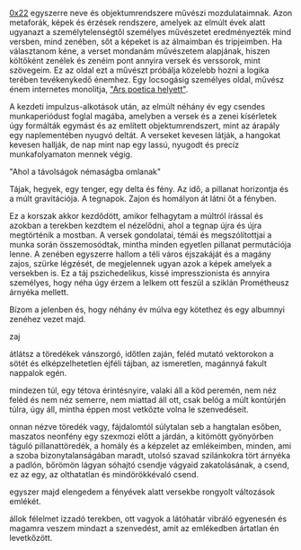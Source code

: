 [0x22](/) egyszerre neve és objektumrendszere művészi mozdulataimnak. Azon metaforák, képek és érzések rendszere, amelyek az elmúlt évek alatt ugyanazt a személytelenségtől személyes művészetet eredményezték mind versben, mind zenében, sőt a képeket is az álmaimban és tripjeimben. Ha választanom kéne, a verset mondanám művészetem alapjának, hiszen költőként zenélek és zenéim pont annyira versek és verssorok, mint szövegeim. Ez az oldal ezt a művészt próbálja közelebb hozni a logika terében tevékenykedő énemhez. Egy locsogásig személyes oldal, művész énem internetes monolitja, ["Ars poetica helyett"](https://mek.oszk.hu/01000/01016/01016.htm#h2_9).

A kezdeti impulzus-alkotások után, az elmúlt néhány év egy csendes munkaperiódust foglal magába, amelyben a versek és a zenei kísérletek úgy formálták egymást és az említett objektumrendszert, mint az árapály egy naplementében nyugvó deltát. A verseket kevesen látják, a hangokat kevesen hallják, de nap mint nap egy lassú, nyugodt és precíz munkafolyamaton mennek végig.

<div class="pb1"></div>

"Ahol a távolságok némaságba omlanak"

Tájak, hegyek, egy tenger, egy delta és fény. Az idő, a pillanat horizontja és a múlt gravitációja. A tegnapok. Zajon és homályon át látni őt a fényben.

Ez a korszak akkor kezdődött, amikor felhagytam a múltról írással és azokban a terekben kezdtem el nézelődni, ahol a tegnap újra és újra megtörténik a mostban. A versek gondolatai, témái és megszólítottjai a munka során összemosódtak, mintha minden egyetlen pillanat permutációja lenne. A zenében egyszerre hallom a téli város éjszakáját és a magány zajos, szürke légzését, de megjelennek ugyan azok a képek amelyek a versekben is. Ez a táj pszichedelikus, kissé impresszionista és annyira személyes, hogy néha úgy érzem a lelkem ott feszül a sziklán Prométheusz árnyéka mellett.

Bízom a jelenben és, hogy néhány év múlva egy kötethez és egy albumnyi zenéhez vezet majd.

<div class="pb1"></div>

zaj

átlátsz a töredékek vánszorgó, időtlen zaján,
feléd mutató vektorokon a sötét
és elképzelhetetlen éjféli tájban,
az ismeretlen, magánnyá fakult nappalok egén.

mindezen túl, egy tétova érintésnyire,
valaki áll a köd peremén,
nem néz feléd és nem néz semerre,
nem miattad áll ott, csak belóg a múlt kontúrjén túlra,
úgy áll, mintha éppen most vetkőzte volna le szenvedéseit.

onnan nézve töredék vagy, 
fájdalomtól súlytalan seb a hangtalan esőben,
maszatos neonfény egy szexmozi előtt a járdán,
a kitömött gyönyörben táguló pillanattöredék,
a homály és a képzelet az emlékeimben,
minden, ami a szoba bizonytalanságában maradt,
utolsó szavad szilánkokra tört árnyéka a padlón,
bőrömön lágyan sóhajtó csendje vágyaid zakatolásának,
a csend, ez az egy,
az olthatatlan és mindörökkévaló csend.

egyszer majd elengedem a fényévek alatt
versekbe rongyolt változások emlékét.

állok félelmet izzadó terekben,
ott vagyok a látóhatár vibráló egyenesén
és magamra veszem mindazt a szenvedést,
amit az emlékedben ártatlan én levetkőzött.

